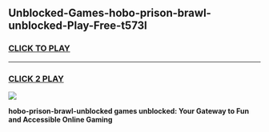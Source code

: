 
## Unblocked-Games-hobo-prison-brawl-unblocked-Play-Free-t573l
<h3>
<a href="https://premium76.site?title=hobo-prison-brawl-unblocked&ref=20M">CLICK TO PLAY</a></h3>
<hr>

<h3>
<a href="https://premium76.site?title=hobo-prison-brawl-unblocked&ref=20M">CLICK 2 PLAY</a>
  
</h3>

<a href="https://premium76.site?title=hobo-prison-brawl-unblocked&ref=19M"><img src="https://clearcache.store/games.png"></a>


**hobo-prison-brawl-unblocked games unblocked: Your Gateway to Fun and Accessible Online Gaming**
